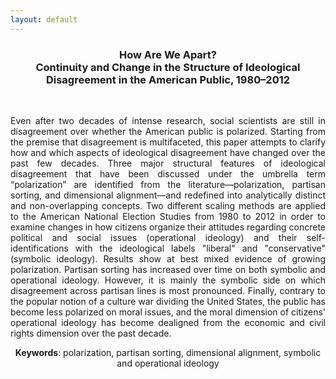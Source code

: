 ```yaml
---
layout: default
---
```


<h3 align="center"> <strong>How Are We Apart?</strong><br> Continuity and Change in the Structure of Ideological Disagreement in the American Public, 1980–2012 </h3>

&nbsp;
&nbsp;

<p align="justify"> Even after two decades of intense research, social scientists are still in disagreement over whether the American public is polarized. Starting from the premise that disagreement is multifaceted, this paper attempts to clarify how and which aspects of ideological disagreement have changed over the past few decades. Three major structural features of ideological disagreement that have been discussed under the umbrella term “polarization” are identified from the literature—polarization, partisan sorting, and dimensional alignment—and redefined into analytically distinct and non-overlapping concepts. Two different scaling methods are applied to the American National Election Studies from 1980 to 2012 in order to examine changes in how citizens organize their attitudes regarding concrete political and social issues (operational ideology) and their self-identifications with the ideological labels "liberal" and "conservative" (symbolic ideology). Results show at best mixed evidence of growing polarization. Partisan sorting has increased over time on both symbolic and operational ideology. However, it is mainly the symbolic side on which disagreement across partisan lines is most pronounced. Finally, contrary to the popular notion of a culture war dividing the United States, the public has become less polarized on moral issues, and the moral dimension of citizens' operational ideology has become dealigned from the economic and civil rights dimension over the past decade.</p>

<center>
<strong>Keywords</strong>: polarization, partisan sorting, dimensional alignment, symbolic and operational ideology
</center>